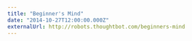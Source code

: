 ```yaml
---
title: "Beginner's Mind"
date: "2014-10-27T12:00:00.000Z"
externalUrl: http://robots.thoughtbot.com/beginners-mind
---
```

